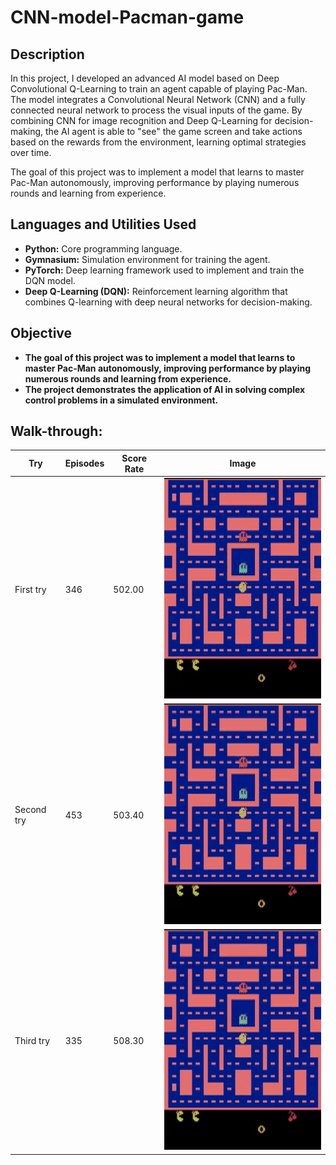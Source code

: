 # CNN-model-Pacman-game

## Description

In this project, I developed an advanced AI model based on Deep Convolutional Q-Learning to train an agent capable of playing Pac-Man. The model integrates a Convolutional Neural Network (CNN) and a fully connected neural network to process the visual inputs of the game. By combining CNN for image recognition and Deep Q-Learning for decision-making, the AI agent is able to "see" the game screen and take actions based on the rewards from the environment, learning optimal strategies over time.

The goal of this project was to implement a model that learns to master Pac-Man autonomously, improving performance by playing numerous rounds and learning from experience.

## Languages and Utilities Used

- **Python:** Core programming language.
- **Gymnasium:** Simulation environment for training the agent.
- **PyTorch:** Deep learning framework used to implement and train the DQN model.
- **Deep Q-Learning (DQN):** Reinforcement learning algorithm that combines Q-learning with deep neural networks for decision-making.

## Objective

- **The goal of this project was to implement a model that learns to master Pac-Man autonomously, improving performance by playing numerous rounds and learning from experience.**
- **The project demonstrates the application of AI in solving complex control problems in a simulated environment.**

## Walk-through:

| Try | Episodes | Score Rate | Image |
|-----|----------|------------|-------|
| First try | 346 | 502.00 | ![First try](https://github.com/Vlad774/CNN-model-Pacman-game/blob/main/pacman_v1.1.gif) |
| Second try | 453 | 503.40 | ![Second try](https://github.com/Vlad774/CNN-model-Pacman-game/blob/main/pacman_v2.gif) |
| Third try | 335 | 508.30 | ![Third try](https://github.com/Vlad774/CNN-model-Pacman-game/blob/main/pacman_v3.gif) |
